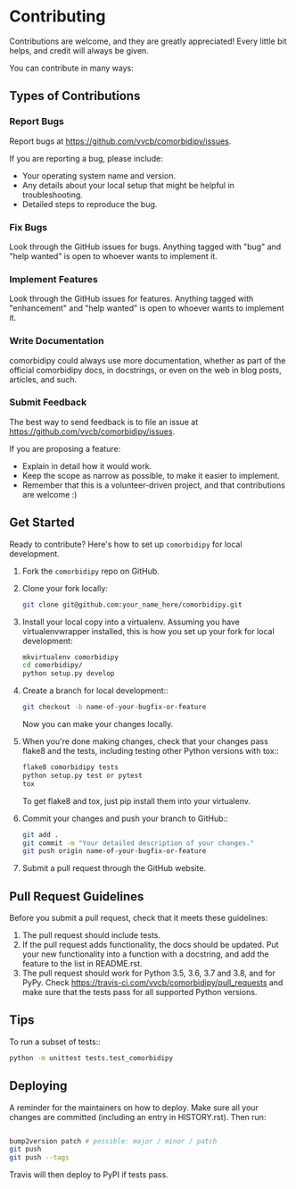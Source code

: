 # Contributing

Contributions are welcome, and they are greatly appreciated! Every little bit
helps, and credit will always be given.

You can contribute in many ways:

## Types of Contributions

### Report Bugs

Report bugs at <https://github.com/vvcb/comorbidipy/issues>.

If you are reporting a bug, please include:

- Your operating system name and version.
- Any details about your local setup that might be helpful in troubleshooting.
- Detailed steps to reproduce the bug.

### Fix Bugs

Look through the GitHub issues for bugs. Anything tagged with "bug" and "help
wanted" is open to whoever wants to implement it.

### Implement Features

Look through the GitHub issues for features. Anything tagged with "enhancement"
and "help wanted" is open to whoever wants to implement it.

### Write Documentation

comorbidipy could always use more documentation, whether as part of the
official comorbidipy docs, in docstrings, or even on the web in blog posts,
articles, and such.

### Submit Feedback

The best way to send feedback is to file an issue at <https://github.com/vvcb/comorbidipy/issues>.

If you are proposing a feature:

- Explain in detail how it would work.
- Keep the scope as narrow as possible, to make it easier to implement.
- Remember that this is a volunteer-driven project, and that contributions
  are welcome :)

## Get Started

Ready to contribute? Here's how to set up `comorbidipy` for local development.

1. Fork the `comorbidipy` repo on GitHub.
2. Clone your fork locally:

    ```bash
    git clone git@github.com:your_name_here/comorbidipy.git
    ```

3. Install your local copy into a virtualenv. Assuming you have virtualenvwrapper installed, this is how you set up your fork for local development:

    ```bash
    mkvirtualenv comorbidipy
    cd comorbidipy/
    python setup.py develop
    ```

4. Create a branch for local development::

    ```bash
    git checkout -b name-of-your-bugfix-or-feature
    ```

   Now you can make your changes locally.

5. When you're done making changes, check that your changes pass flake8 and the
   tests, including testing other Python versions with tox::

    ```bash
    flake8 comorbidipy tests
    python setup.py test or pytest
    tox
    ```

   To get flake8 and tox, just pip install them into your virtualenv.

6. Commit your changes and push your branch to GitHub::

    ```bash
    git add .
    git commit -m "Your detailed description of your changes."
    git push origin name-of-your-bugfix-or-feature
    ```

7. Submit a pull request through the GitHub website.

## Pull Request Guidelines

Before you submit a pull request, check that it meets these guidelines:

1. The pull request should include tests.
2. If the pull request adds functionality, the docs should be updated. Put
   your new functionality into a function with a docstring, and add the
   feature to the list in README.rst.
3. The pull request should work for Python 3.5, 3.6, 3.7 and 3.8, and for PyPy. Check
   <https://travis-ci.com/vvcb/comorbidipy/pull_requests>
   and make sure that the tests pass for all supported Python versions.

## Tips

To run a subset of tests::

```bash
python -m unittest tests.test_comorbidipy
```

## Deploying

A reminder for the maintainers on how to deploy.
Make sure all your changes are committed (including an entry in HISTORY.rst).
Then run:

```bash

bump2version patch # possible: major / minor / patch
git push
git push --tags
```

Travis will then deploy to PyPI if tests pass.
